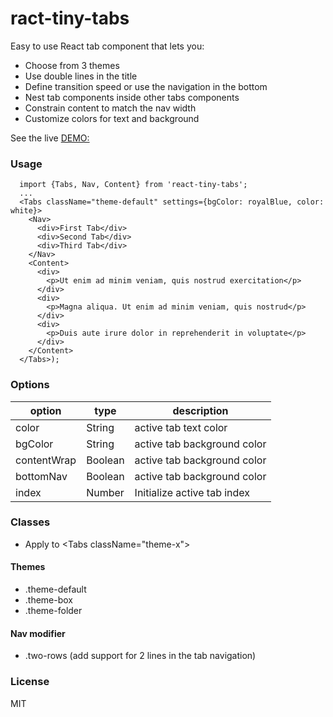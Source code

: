 # ract-tiny-tabs

Easy to use React tab component that lets you:
* Choose from 3 themes
* Use double lines in the title
* Define transition speed or use the navigation in the bottom
* Nest tab components inside other tabs components
* Constrain content to match the nav width
* Customize colors for text and background


See the live [DEMO:](nashio.github.com/tiny-tabs)

### Usage

```
  import {Tabs, Nav, Content} from 'react-tiny-tabs';
  ...
  <Tabs className="theme-default" settings={bgColor: royalBlue, color: white}>
    <Nav>
      <div>First Tab</div>
      <div>Second Tab</div>
      <div>Third Tab</div>
    </Nav>
    <Content>
      <div>
        <p>Ut enim ad minim veniam, quis nostrud exercitation</p>
      </div>
      <div>
        <p>Magna aliqua. Ut enim ad minim veniam, quis nostrud</p>
      </div>
      <div>
        <p>Duis aute irure dolor in reprehenderit in voluptate</p>
      </div>
    </Content>
  </Tabs>);

```

### Options

| option  | type |  description |
|---|---|---|
|color| String | active tab text color |
|bgColor| String | active tab background color |
|contentWrap| Boolean | active tab background color |
|bottomNav| Boolean | active tab background color |
|index| Number | Initialize active tab index |

### Classes
- Apply to \<Tabs className="theme-x"\>
#### Themes
* .theme-default
* .theme-box
* .theme-folder
#### Nav modifier
* .two-rows (add support for 2 lines in the tab navigation)

### License

MIT
